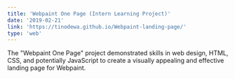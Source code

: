 ```yaml
---
title: 'Webpaint One Page (Intern Learning Project)'
date: '2019-02-21'
link: 'https://tinodewa.github.io/Webpaint-landing-page/'
type: 'web'
---
```


The "Webpaint One Page" project demonstrated skills in web design, HTML, CSS, and potentially JavaScript to create a visually appealing and effective landing page for Webpaint.